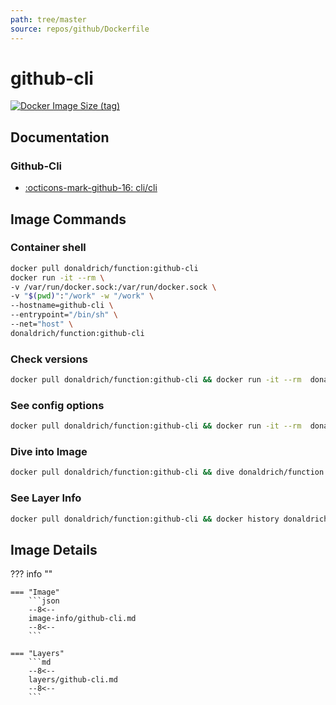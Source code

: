 ```yaml
---
path: tree/master
source: repos/github/Dockerfile
---
```


# github-cli

[![Docker Image Size (tag)](https://img.shields.io/docker/image-size/donaldrich/function/github-cli?color=blue&label=donaldrich/function:github-cli&logo=docker&style=flat-square)](https://hub.docker.com/r/donaldrich/function/github-cli)

## Documentation

### Github-Cli

- [:octicons-mark-github-16: cli/cli](https://github.com/cli/cli)

## Image Commands

### Container shell

```sh
docker pull donaldrich/function:github-cli
docker run -it --rm \
-v /var/run/docker.sock:/var/run/docker.sock \
-v "$(pwd)":"/work" -w "/work" \
--hostname=github-cli \
--entrypoint="/bin/sh" \
--net="host" \
donaldrich/function:github-cli
```

### Check versions

```sh
docker pull donaldrich/function:github-cli && docker run -it --rm  donaldrich/function:github-cli validate
```

### See config options

```sh
docker pull donaldrich/function:github-cli && docker run -it --rm  donaldrich/function:github-cli help
```

### Dive into Image

```sh
docker pull donaldrich/function:github-cli && dive donaldrich/function:github-cli
```

### See Layer Info

```sh
docker pull donaldrich/function:github-cli && docker history donaldrich/function:github-cli
```

## Image Details

??? info ""

    === "Image"
        ```json
        --8<--
        image-info/github-cli.md
        --8<--
        ```

    === "Layers"
        ```md
        --8<--
        layers/github-cli.md
        --8<--
        ```
